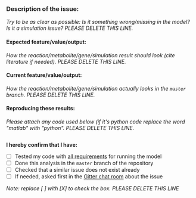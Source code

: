 ### Description of the issue:
*Try to be as clear as possible: Is it something wrong/missing in the model? Is it a simulation issue? PLEASE DELETE THIS LINE.*


#### Expected feature/value/output:
*How the reaction/metabolite/gene/simulation result should look (cite literature if needed). PLEASE DELETE THIS LINE.*


#### Current feature/value/output:
*How the reaction/metabolite/gene/simulation actually looks in the `master` branch. PLEASE DELETE THIS LINE.*


#### Reproducing these results:
*Please attach any code used below (if it's python code replace the word "matlab" with "python". PLEASE DELETE THIS LINE.*
```matlab

```

**I hereby confirm that I have:**
- [ ] Tested my code with [all requirements](https://github.com/SysBioChalmers/YeastMetabolicNetwork-GEM#required-software) for running the model
- [ ] Done this analysis in the `master` branch of the repository
- [ ] Checked that a similar issue does not exist already
- [ ] If needed, asked first in the [Gitter chat room](https://gitter.im/SysBioChalmers/YeastMetabolicNetwork-GEM) about the issue

*Note: replace [ ] with [X] to check the box. PLEASE DELETE THIS LINE*

